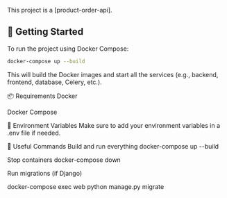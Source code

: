 This project is a [product-order-api].

## 🚀 Getting Started

To run the project using Docker Compose:

```bash
docker-compose up --build

```
This will build the Docker images and start all the services (e.g., backend, frontend, database, Celery, etc.).

📦 Requirements
Docker

Docker Compose

🔧 Environment Variables
Make sure to add your environment variables in a .env file if needed.

🐳 Useful Commands
Build and run everything
docker-compose up --build

Stop containers
docker-compose down

Run migrations (if Django)

docker-compose exec web python manage.py migrate

